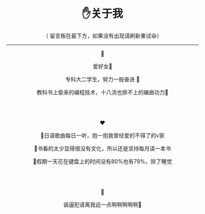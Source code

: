 <span style="text-align:center;">



#  :raised_hand:关于我 

（ 留言板在最下方，如果没有出现请刷新重试:laughing:）

------

:woman:

爱好女:speech_balloon:

专科大二学生，努力一般奋进 :speech_balloon:

教科书上偷来的编程技术，十八流也排不上的编曲功力:speech_balloon:

<br>

<br>

:heart:

 :speech_balloon:日语歌曲每日一听，抱一抱我曾经爱的不得了的v家

:speech_balloon:书看的太少显得很没有文化，所以还是坚持每月读一本书

:speech_balloon:假期一天花在键盘上的时间没有80%也有79%，除了睡觉

<br>

<br>

:anger:

装逼犯请离我远一点啊啊啊啊啊:speech_balloon:

<br>

</span>

